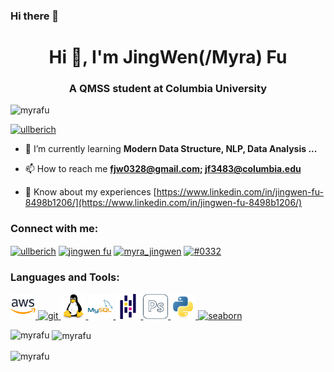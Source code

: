 ### Hi there 👋

<!--
**MyraFu/MyraFu** is a ✨ _special_ ✨ repository because its `README.md` (this file) appears on your GitHub profile.

Here are some ideas to get you started:

- 🔭 I’m currently working on ...
- 🌱 I’m currently learning ...
- 👯 I’m looking to collaborate on ...
- 🤔 I’m looking for help with ...
- 💬 Ask me about ...
- 📫 How to reach me: ...
- 😄 Pronouns: ...
- ⚡ Fun fact: ...
-->
<h1 align="center">Hi 👋, I'm JingWen(/Myra) Fu</h1>
<h3 align="center">A QMSS student at Columbia University</h3>

<p align="left"> <img src="https://komarev.com/ghpvc/?username=myrafu&label=Profile%20views&color=0e75b6&style=flat" alt="myrafu" /> </p>

<p align="left"> <a href="https://twitter.com/ullberich" target="blank"><img src="https://img.shields.io/twitter/follow/ullberich?logo=twitter&style=for-the-badge" alt="ullberich" /></a> </p>

- 🌱 I’m currently learning **Modern Data Structure, NLP, Data Analysis ...**

- 📫 How to reach me **fjw0328@gmail.com; jf3483@columbia.edu**

- 📄 Know about my experiences [https://www.linkedin.com/in/jingwen-fu-8498b1206/](https://www.linkedin.com/in/jingwen-fu-8498b1206/)

<h3 align="left">Connect with me:</h3>
<p align="left">
<a href="https://twitter.com/ullberich" target="blank"><img align="center" src="https://raw.githubusercontent.com/rahuldkjain/github-profile-readme-generator/master/src/images/icons/Social/twitter.svg" alt="ullberich" height="30" width="40" /></a>
<a href="https://linkedin.com/in/jingwen fu" target="blank"><img align="center" src="https://raw.githubusercontent.com/rahuldkjain/github-profile-readme-generator/master/src/images/icons/Social/linked-in-alt.svg" alt="jingwen fu" height="30" width="40" /></a>
<a href="https://instagram.com/myra_jingwen" target="blank"><img align="center" src="https://raw.githubusercontent.com/rahuldkjain/github-profile-readme-generator/master/src/images/icons/Social/instagram.svg" alt="myra_jingwen" height="30" width="40" /></a>
<a href="https://discord.gg/#0332" target="blank"><img align="center" src="https://raw.githubusercontent.com/rahuldkjain/github-profile-readme-generator/master/src/images/icons/Social/discord.svg" alt="#0332" height="30" width="40" /></a>
</p>

<h3 align="left">Languages and Tools:</h3>
<p align="left"> <a href="https://aws.amazon.com" target="_blank" rel="noreferrer"> <img src="https://raw.githubusercontent.com/devicons/devicon/master/icons/amazonwebservices/amazonwebservices-original-wordmark.svg" alt="aws" width="40" height="40"/> </a> <a href="https://git-scm.com/" target="_blank" rel="noreferrer"> <img src="https://www.vectorlogo.zone/logos/git-scm/git-scm-icon.svg" alt="git" width="40" height="40"/> </a> <a href="https://www.linux.org/" target="_blank" rel="noreferrer"> <img src="https://raw.githubusercontent.com/devicons/devicon/master/icons/linux/linux-original.svg" alt="linux" width="40" height="40"/> </a> <a href="https://www.mysql.com/" target="_blank" rel="noreferrer"> <img src="https://raw.githubusercontent.com/devicons/devicon/master/icons/mysql/mysql-original-wordmark.svg" alt="mysql" width="40" height="40"/> </a> <a href="https://pandas.pydata.org/" target="_blank" rel="noreferrer"> <img src="https://raw.githubusercontent.com/devicons/devicon/2ae2a900d2f041da66e950e4d48052658d850630/icons/pandas/pandas-original.svg" alt="pandas" width="40" height="40"/> </a> <a href="https://www.photoshop.com/en" target="_blank" rel="noreferrer"> <img src="https://raw.githubusercontent.com/devicons/devicon/master/icons/photoshop/photoshop-line.svg" alt="photoshop" width="40" height="40"/> </a> <a href="https://www.python.org" target="_blank" rel="noreferrer"> <img src="https://raw.githubusercontent.com/devicons/devicon/master/icons/python/python-original.svg" alt="python" width="40" height="40"/> </a> <a href="https://seaborn.pydata.org/" target="_blank" rel="noreferrer"> <img src="https://seaborn.pydata.org/_images/logo-mark-lightbg.svg" alt="seaborn" width="40" height="40"/> </a> </p>

<p><img align="left" src="https://github-readme-stats.vercel.app/api/top-langs?username=myrafu&show_icons=true&locale=en&layout=compact" alt="myrafu" /></p>

<p>&nbsp;<img align="center" src="https://github-readme-stats.vercel.app/api?username=myrafu&show_icons=true&locale=en" alt="myrafu" /></p>

<p><img align="center" src="https://github-readme-streak-stats.herokuapp.com/?user=myrafu&" alt="myrafu" /></p>
